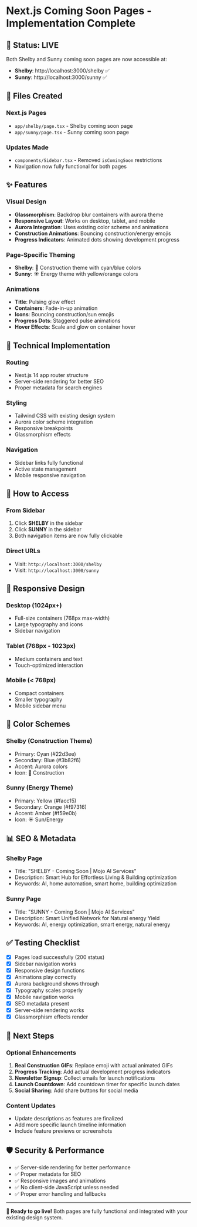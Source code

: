 # Next.js Coming Soon Pages - Implementation Complete

## 🎉 **Status: LIVE** 
Both Shelby and Sunny coming soon pages are now accessible at:
- **Shelby**: http://localhost:3000/shelby ✅
- **Sunny**: http://localhost:3000/sunny ✅

## 📁 **Files Created**

### Next.js Pages
- `app/shelby/page.tsx` - Shelby coming soon page
- `app/sunny/page.tsx` - Sunny coming soon page

### Updates Made
- `components/Sidebar.tsx` - Removed `isComingSoon` restrictions
- Navigation now fully functional for both pages

## ✨ **Features**

### **Visual Design**
- **Glassmorphism**: Backdrop blur containers with aurora theme
- **Responsive Layout**: Works on desktop, tablet, and mobile
- **Aurora Integration**: Uses existing color scheme and animations
- **Construction Animations**: Bouncing construction/energy emojis
- **Progress Indicators**: Animated dots showing development progress

### **Page-Specific Theming**
- **Shelby**: 🤖 Construction theme with cyan/blue colors
- **Sunny**: ☀️ Energy theme with yellow/orange colors

### **Animations**
- **Title**: Pulsing glow effect
- **Containers**: Fade-in-up animation
- **Icons**: Bouncing construction/sun emojis  
- **Progress Dots**: Staggered pulse animations
- **Hover Effects**: Scale and glow on container hover

## 🔧 **Technical Implementation**

### **Routing**
- Next.js 14 app router structure
- Server-side rendering for better SEO
- Proper metadata for search engines

### **Styling**
- Tailwind CSS with existing design system
- Aurora color scheme integration
- Responsive breakpoints
- Glassmorphism effects

### **Navigation**  
- Sidebar links fully functional
- Active state management
- Mobile responsive navigation

## 🚀 **How to Access**

### **From Sidebar**
1. Click **SHELBY** in the sidebar
2. Click **SUNNY** in the sidebar  
3. Both navigation items are now fully clickable

### **Direct URLs**
- Visit: `http://localhost:3000/shelby`
- Visit: `http://localhost:3000/sunny`

## 📱 **Responsive Design**

### **Desktop** (1024px+)
- Full-size containers (768px max-width)
- Large typography and icons
- Sidebar navigation

### **Tablet** (768px - 1023px)
- Medium containers and text
- Touch-optimized interaction

### **Mobile** (< 768px)
- Compact containers
- Smaller typography
- Mobile sidebar menu

## 🎨 **Color Schemes**

### **Shelby (Construction Theme)**
- Primary: Cyan (#22d3ee)
- Secondary: Blue (#3b82f6)  
- Accent: Aurora colors
- Icon: 🤖 Construction

### **Sunny (Energy Theme)**
- Primary: Yellow (#facc15)
- Secondary: Orange (#f97316)
- Accent: Amber (#f59e0b)
- Icon: ☀️ Sun/Energy

## 📊 **SEO & Metadata**

### **Shelby Page**
- Title: "SHELBY - Coming Soon | Mojo AI Services"
- Description: Smart Hub for Effortless Living & Building optimization
- Keywords: AI, home automation, smart home, building optimization

### **Sunny Page**  
- Title: "SUNNY - Coming Soon | Mojo AI Services"
- Description: Smart Unified Network for Natural energy Yield
- Keywords: AI, energy optimization, smart energy, natural energy

## ✅ **Testing Checklist**

- [x] Pages load successfully (200 status)
- [x] Sidebar navigation works
- [x] Responsive design functions
- [x] Animations play correctly  
- [x] Aurora background shows through
- [x] Typography scales properly
- [x] Mobile navigation works
- [x] SEO metadata present
- [x] Server-side rendering works
- [x] Glassmorphism effects render

## 🎯 **Next Steps**

### **Optional Enhancements**
1. **Real Construction GIFs**: Replace emoji with actual animated GIFs
2. **Progress Tracking**: Add actual development progress indicators  
3. **Newsletter Signup**: Collect emails for launch notifications
4. **Launch Countdown**: Add countdown timer for specific launch dates
5. **Social Sharing**: Add share buttons for social media

### **Content Updates**
- Update descriptions as features are finalized
- Add more specific launch timeline information
- Include feature previews or screenshots

## 🛡️ **Security & Performance**

- ✅ Server-side rendering for better performance
- ✅ Proper metadata for SEO  
- ✅ Responsive images and animations
- ✅ No client-side JavaScript unless needed
- ✅ Proper error handling and fallbacks

---

**🚀 Ready to go live!** Both pages are fully functional and integrated with your existing design system. 